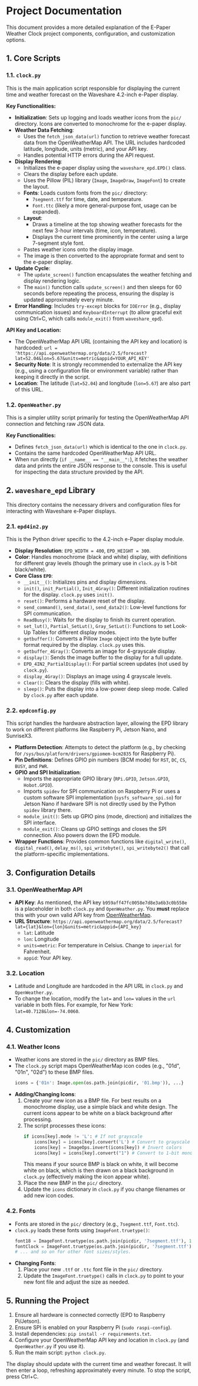 # Project Documentation

This document provides a more detailed explanation of the E-Paper Weather Clock project components, configuration, and customization options.

## 1. Core Scripts

### 1.1. `clock.py`
This is the main application script responsible for displaying the current time and weather forecast on the Waveshare 4.2-inch e-Paper display.

**Key Functionalities:**
- **Initialization**: Sets up logging and loads weather icons from the `pic/` directory. Icons are converted to monochrome for the e-paper display.
- **Weather Data Fetching**:
    - Uses the `fetch_json_data(url)` function to retrieve weather forecast data from the OpenWeatherMap API. The URL includes hardcoded latitude, longitude, units (metric), and your API key.
    - Handles potential HTTP errors during the API request.
- **Display Rendering**:
    - Initializes the e-paper display using the `waveshare_epd.EPD()` class.
    - Clears the display before each update.
    - Uses the Pillow (PIL) library (`Image`, `ImageDraw`, `ImageFont`) to create the layout.
    - **Fonts**: Loads custom fonts from the `pic/` directory:
        - `7segment.ttf` for time, date, and temperature.
        - `Font.ttc` (likely a more general-purpose font, usage can be expanded).
    - **Layout**:
        - Draws a timeline at the top showing weather forecasts for the next few 3-hour intervals (time, icon, temperature).
        - Displays the current time prominently in the center using a large 7-segment style font.
    - Pastes weather icons onto the display image.
    - The image is then converted to the appropriate format and sent to the e-paper display.
- **Update Cycle**:
    - The `update_screen()` function encapsulates the weather fetching and display rendering logic.
    - The `main()` function calls `update_screen()` and then sleeps for 60 seconds before repeating the process, ensuring the display is updated approximately every minute.
- **Error Handling**: Includes `try-except` blocks for `IOError` (e.g., display communication issues) and `KeyboardInterrupt` (to allow graceful exit using Ctrl+C, which calls `module_exit()` from `waveshare_epd`).

**API Key and Location:**
- The OpenWeatherMap API URL (containing the API key and location) is hardcoded:
  `url = 'https://api.openweathermap.org/data/2.5/forecast?lat=52.04&lon=5.67&units=metric&appid=YOUR_API_KEY'`
- **Security Note**: It is strongly recommended to externalize the API key (e.g., using a configuration file or environment variable) rather than keeping it directly in the script.
- **Location**: The latitude (`lat=52.04`) and longitude (`lon=5.67`) are also part of this URL.

### 1.2. `OpenWeather.py`
This is a simpler utility script primarily for testing the OpenWeatherMap API connection and fetching raw JSON data.

**Key Functionalities:**
- Defines `fetch_json_data(url)` which is identical to the one in `clock.py`.
- Contains the same hardcoded OpenWeatherMap API URL.
- When run directly (`if __name__ == "__main__":`), it fetches the weather data and prints the entire JSON response to the console. This is useful for inspecting the data structure provided by the API.

## 2. `waveshare_epd` Library
This directory contains the necessary drivers and configuration files for interacting with Waveshare e-Paper displays.

### 2.1. `epd4in2.py`
This is the Python driver specific to the 4.2-inch e-Paper display module.
- **Display Resolution**: `EPD_WIDTH = 400`, `EPD_HEIGHT = 300`.
- **Color**: Handles monochrome (black and white) display, with definitions for different gray levels (though the primary use in `clock.py` is 1-bit black/white).
- **Core Class `EPD`**:
    - `__init__()`: Initializes pins and display dimensions.
    - `init()`, `init_Partial()`, `Init_4Gray()`: Different initialization routines for the display. `clock.py` uses `init()`.
    - `reset()`: Performs a hardware reset of the display.
    - `send_command()`, `send_data()`, `send_data2()`: Low-level functions for SPI communication.
    - `ReadBusy()`: Waits for the display to finish its current operation.
    - `set_lut()`, `Partial_SetLut()`, `Gray_SetLut()`: Functions to set Look-Up Tables for different display modes.
    - `getbuffer()`: Converts a Pillow `Image` object into the byte buffer format required by the display. `clock.py` uses this.
    - `getbuffer_4Gray()`: Converts an image for 4-grayscale display.
    - `display()`: Sends the image buffer to the display for a full update.
    - `EPD_4IN2_PartialDisplay()`: For partial screen updates (not used by `clock.py`).
    - `display_4Gray()`: Displays an image using 4 grayscale levels.
    - `Clear()`: Clears the display (fills with white).
    - `sleep()`: Puts the display into a low-power deep sleep mode. Called by `clock.py` after each update.

### 2.2. `epdconfig.py`
This script handles the hardware abstraction layer, allowing the EPD library to work on different platforms like Raspberry Pi, Jetson Nano, and SunriseX3.
- **Platform Detection**: Attempts to detect the platform (e.g., by checking for `/sys/bus/platform/drivers/gpiomem-bcm2835` for Raspberry Pi).
- **Pin Definitions**: Defines GPIO pin numbers (BCM mode) for `RST`, `DC`, `CS`, `BUSY`, and `PWR`.
- **GPIO and SPI Initialization**:
    - Imports the appropriate GPIO library (`RPi.GPIO`, `Jetson.GPIO`, `Hobot.GPIO`).
    - Imports `spidev` for SPI communication on Raspberry Pi or uses a custom software SPI implementation (`sysfs_software_spi.so`) for Jetson Nano if hardware SPI is not directly used by the Python `spidev` library there.
    - `module_init()`: Sets up GPIO pins (mode, direction) and initializes the SPI interface.
    - `module_exit()`: Cleans up GPIO settings and closes the SPI connection. Also powers down the EPD module.
- **Wrapper Functions**: Provides common functions like `digital_write()`, `digital_read()`, `delay_ms()`, `spi_writebyte()`, `spi_writebyte2()` that call the platform-specific implementations.

## 3. Configuration Details

### 3.1. OpenWeatherMap API
- **API Key**: As mentioned, the API key `b959aff47fc0058e7d8e3a6b3c0b558e` is a placeholder in both `clock.py` and `OpenWeather.py`. You **must** replace this with your own valid API key from [OpenWeatherMap](https://openweathermap.org/).
- **URL Structure**: `https://api.openweathermap.org/data/2.5/forecast?lat={lat}&lon={lon}&units=metric&appid={API_key}`
    - `lat`: Latitude
    - `lon`: Longitude
    - `units=metric`: For temperature in Celsius. Change to `imperial` for Fahrenheit.
    - `appid`: Your API key.

### 3.2. Location
- Latitude and Longitude are hardcoded in the API URL in `clock.py` and `OpenWeather.py`.
- To change the location, modify the `lat=` and `lon=` values in the `url` variable in both files. For example, for New York: `lat=40.7128&lon=-74.0060`.

## 4. Customization

### 4.1. Weather Icons
- Weather icons are stored in the `pic/` directory as BMP files.
- The `clock.py` script maps OpenWeatherMap icon codes (e.g., "01d", "01n", "02d") to these BMP files.
  ```python
  icons = {'01n': Image.open(os.path.join(picdir, '01.bmp')), ...}
  ```
- **Adding/Changing Icons**:
    1. Create your new icon as a BMP file. For best results on a monochrome display, use a simple black and white design. The current icons appear to be white on a black background after processing.
    2. The script processes these icons:
       ```python
       if icons[key].mode != 'L': # If not grayscale
           icons[key] = icons[key].convert('L') # Convert to grayscale
           icons[key] = ImageOps.invert(icons[key]) # Invert colors
           icons[key] = icons[key].convert("1") # Convert to 1-bit monochrome
       ```
       This means if your source BMP is black on white, it will become white on black, which is then drawn on a black background in `clock.py` (effectively making the icon appear white).
    3. Place the new BMP in the `pic/` directory.
    4. Update the `icons` dictionary in `clock.py` if you change filenames or add new icon codes.

### 4.2. Fonts
- Fonts are stored in the `pic/` directory (e.g., `7segment.ttf`, `Font.ttc`).
- `clock.py` loads these fonts using `ImageFont.truetype()`:
  ```python
  font18 = ImageFont.truetype(os.path.join(picdir, '7segment.ttf'), 18)
  fontClock = ImageFont.truetype(os.path.join(picdir, '7segment.ttf'), 175)
  # ... and so on for other font sizes/styles.
  ```
- **Changing Fonts**:
    1. Place your new `.ttf` or `.ttc` font file in the `pic/` directory.
    2. Update the `ImageFont.truetype()` calls in `clock.py` to point to your new font file and adjust the size as needed.

## 5. Running the Project
1.  Ensure all hardware is connected correctly (EPD to Raspberry Pi/Jetson).
2.  Ensure SPI is enabled on your Raspberry Pi (`sudo raspi-config`).
3.  Install dependencies: `pip install -r requirements.txt`.
4.  Configure your OpenWeatherMap API key and location in `clock.py` (and `OpenWeather.py` if you use it).
5.  Run the main script: `python clock.py`.

The display should update with the current time and weather forecast. It will then enter a loop, refreshing approximately every minute. To stop the script, press Ctrl+C.
